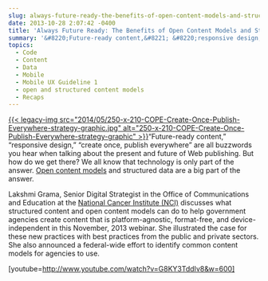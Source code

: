 ```yaml
---
slug: always-future-ready-the-benefits-of-open-content-models-and-structured-data-webinar
date: 2013-10-28 2:07:42 -0400
title: 'Always Future Ready: The Benefits of Open Content Models and Structured Data Webinar'
summary: '&#8220;Future-ready content,&#8221; &#8220;responsive design,&#8221; &#8220;create once, publish everywhere&#8221; are all buzzwords you hear when talking about the present and future of Web publishing. But how do we get there? We all know that technology is only part of the answer. Open content models and structured data are a big part of'
topics:
  - Code
  - Content
  - Data
  - Mobile
  - Mobile UX Guideline 1
  - open and structured content models
  - Recaps
---
```


[{{< legacy-img src="2014/05/250-x-210-COPE-Create-Once-Publish-Everywhere-strategy-graphic.jpg" alt="250-x-210-COPE-Create-Once-Publish-Everywhere-strategy-graphic" >}}](https://s3.amazonaws.com/digitalgov/_legacy-img/2013/10/cope-strategy-graphic.jpg)&#8220;Future-ready content,&#8221; &#8220;responsive design,&#8221; &#8220;create once, publish everywhere&#8221; are all buzzwords you hear when talking about the present and future of Web publishing. But how do we get there? We all know that technology is only part of the answer. [Open content models](https://digitalgov.sites.usa.gov/2013/07/29/how-to-create-open-structured-content/ "How to Create Open, Structured Content") and structured data are a big part of the answer.

Lakshmi Grama, Senior Digital Strategist in the Office of Communications and Education at the [National Cancer Institute (NCI)](http://www.cancer.gov/) discusses what structured content and open content models can do to help government agencies create content that is platform-agnostic, format-free, and device-independent in this November, 2013 webinar. She illustrated the case for these new practices with best practices from the public and private sectors. She also announced a federal-wide effort to identify common content models for agencies to use.

[youtube=http://www.youtube.com/watch?v=G8KY3TddIv8&w=600]